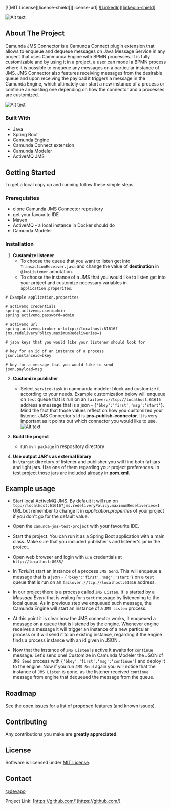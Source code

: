 [![MIT License][license-shield]][license-url]
[![LinkedIn][linkedin-shield]](https://www.linkedin.com/company/devapopl)

![Alt text](https://bitbucket.org/devapo/camunda-jms-connector/raw/be613f14158caab39b30f458235f3eac1d3b61b1/resources/IMAGES/devapo.PNG "Devapo")

## About The Project

Camunda JMS Connector is a Camunda Connect plugin extension that allows to enqueue and dequeue messages on Java Message Service in any project that uses Cammunda Engine with BPMN processes.
It is fully customizable and by using it in a project, a user can model a BPMN process where it is possible to enqueue any messages on a particular instance of JMS. JMS Connector also features
receiving messages from  the desirable queue and upon receiving the payload it triggers a message in the Camunda Engine, which ultimately can start a new instance of a process or continue an 
existing one depending on how the connector and a processes are customized.

![Alt text](https://bitbucket.org/devapo/camunda-jms-connector/raw/9ea400c94a2923cb0f75fb760e278a57da64d201/resources/IMAGES/Camunda%20Flow.png "Cammunda flow")

### Built With

* []() Java
* []() Spring Boot
* []() Camunda Engine
* []() Camunda Connect extension
* []() Camunda Modeler
* []() ActiveMQ JMS

## Getting Started

To get a local copy up and running follow these simple steps.

### Prerequisites

* []() clone Camunda JMS Connector repository
* []() get your favourite IDE
* []() Maven
* []() ActiveMQ - a local instance in Docker should do
* []() Camunda Modeler

### Installation

1. **Customize listener**  
	* To choose the queue that you want to listen get into `TransactionReceiver.java` and change the value of **destination** in `@JmsListener` annotation.
	* To choose the instance of a JMS that you would like to listen get into your project and customize necessary variables in `application.properites`.
```properties
# Example application.properites

# activemq credentials
spring.activemq.user=admin
spring.activemq.password=admin

# activemq url
spring.activemq.broker-url=tcp://localhost:61616?jms.redeliveryPolicy.maximumRedeliveries=1

# json keys that you would like your listener should look for

# key for an id of an instance of a process 
json.instanceid=bkey

# key for a message that you would like to send
json.payload=msg
```  

2.  **Customize publisher**
	* Select `service-task` in cammunda modeler block and customize it according to your needs. Example customization below will enqueue on `test` queue that is run on an `failover://tcp://localhost:61616` address a message that is a json - `{'bkey':'first','msg':'start'}`. Mind the fact that those values reflect on how you customized your listener. JMS Connector's Id is **jms-publish-connector**. It is very important as it points out which connector you would like to use.  
![Alt text](https://bitbucket.org/devapo/camunda-jms-connector/raw/d5897526a72425cad0ce1752ead0a023055bab4d/resources/IMAGES/publisher.PNG)

3.  **Build the project**    
    * run `mvn package` in respository directory  
4.  **Use output JAR's as external library**  
   In `\target` directory of listener and publisher you will find both fat jars and light jars. Use one of them regarding your project preferences. In test project those jars are included already in **pom.xml**.

## Example usage

* Start local ActiveMQ JMS. By default it will run on `tcp://localhost:61616?jms.redeliveryPolicy.maximumRedeliveries=1` URL but remember to change it in *application.properties* of your project if you don't go for the default value.

* Open the `camunda-jms-test-project` with your favourite IDE.

* Start the project. You can run it as a Spring Boot application with a main class. Make sure that you included publisher's and listener's jar in the project.

* Open web browser and login with `u:u` credentials at `http://localhost:8085/`

* In *Tasklist* start an instance of a process `JMS Send`. This will enqueue a message that is a json - `{'bkey':'first','msg':'start'}` on a `test` queue that is run on an `failover://tcp://localhost:61616` address.

* In our project there is a process called `JMS Listen`. It is started by a *Message Event* that is waitng for `start` message by listenening to the local queue. As in previous step we enqueued such message, the Camunda Engine will start an instance of a `JMS Listen` process.

* At this point it is clear how the JMS connector works, it enqueued a message on a queue that is listened by the engine. Whenever engine receives a message it will trigger an instance of a new particular process or it will send it to an existing instance, regarding if the engine finds a process instance with an id given in JSON . 

* Now that the instance of `JMS Listen` is active it awaits for `continue` message. Let's send one! Customize in Camunda Modeler the JSON of `JMS Send` process with `{'bkey':'first','msg':'continue'}` and deploy it to the engine. Now if you run `JMS Send` again you will notice that the instance of `JMS Listen` is gone, as the listener received `continue` message from engine that dequeued the message from the queue.

## Roadmap

See the [open issues](https://github.com/github_username/repo_name/issues) for a list of proposed features (and known issues).


## Contributing

Any contributions you make are **greatly appreciated**.

## License

Software is licensed under [MIT License](LICENSE).	

## Contact

[@devapo](https://devapo.io/)

Project Link: [https://github.com/](https://github.com/)
